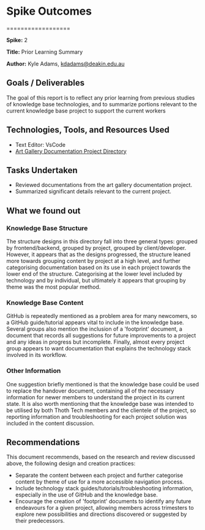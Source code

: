 # Spike Outcomes

==================

**Spike:** 2

**Title:** Prior Learning Summary

**Author:** Kyle Adams, <kdadams@deakin.edu.au>

## Goals / Deliverables

The goal of this report is to reflect any prior learning from previous studies of knowledge base technologies, and to summarize portions relevant to the current knowledge base project to support the current workers

## Technologies, Tools, and Resources Used

- Text Editor: VsCode
- [Art Gallery Documentation Project Directory](https://github.com/thoth-tech/documentation/tree/main/docs/ArtGallery/Documentation%20Project)

## Tasks Undertaken

- Reviewed documentations from the art gallery documentation project.
- Summarized significant details relevant to the current project.

## What we found out

### Knowledge Base Structure

The structure designs in this directory fall into three general types: grouped by frontend/backend, grouped by project, grouped by client/developer. However, it appears that as the designs progressed, the structure leaned more towards grouping content by project at a high level, and further categorising documentation based on its use in each project towards the lower end of the structure. Categorising at the lower level included by technology and by individual, but ultimately it appears that grouping by theme was the most popular method.

### Knowledge Base Content

GitHub is repeatedly mentioned as a problem area for many newcomers, so a GitHub guide/tutorial appears vital to include in the knowledge base. Several groups also mention the inclusion of a 'footprint' document, a document that records all suggestions for future improvements to a project and any ideas in progress but incomplete. Finally, almost every project group appears to want documentation that explains the technology stack involved in its workflow.

### Other Information

One suggestion briefly mentioned is that the knowledge base could be used to replace the handover document, containing all of the necessary information for newer members to understand the project in its current state. It is also worth mentioning that the knowledge base was intended to be utilised by both Thoth Tech members and the clientele of the project, so reporting information and troubleshooting for each project solution was included in the content discussion.

## Recommendations

This document recommends, based on the research and review discussed above, the following design and creation practices:

- Separate the content between each project and further categorise content by theme of use for a more accessible navigation process.
- Include technology stack guides/tutorials/troubleshooting information, especially in the use of GitHub and the knowledge base.
- Encourage the creation of 'footprint' documents to identify any future endeavours for a given project, allowing members across trimesters to explore new possibilities and directions discovered or suggested by their predecessors.

